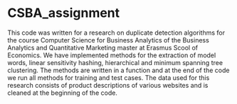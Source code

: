# CSBA_assignment

This code was written for a research on duplicate detection algorithms for the course Computer Science for Business Analytics of the Business Analytics and Quantitative Marketing master at Erasmus Scool of Economics. We have implemented methods for the extraction of model words, linear sensitivity hashing, hierarchical and minimum spanning tree clustering. The methods are written in a function and at the end of the code we run all methods for training and test cases. The data used for this research consists of product descriptions of various websites and is cleaned at the beginning of the code.
